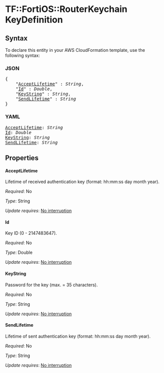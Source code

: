 # TF::FortiOS::RouterKeychain KeyDefinition

## Syntax

To declare this entity in your AWS CloudFormation template, use the following syntax:

### JSON

<pre>
{
    "<a href="#acceptlifetime" title="AcceptLifetime">AcceptLifetime</a>" : <i>String</i>,
    "<a href="#id" title="Id">Id</a>" : <i>Double</i>,
    "<a href="#keystring" title="KeyString">KeyString</a>" : <i>String</i>,
    "<a href="#sendlifetime" title="SendLifetime">SendLifetime</a>" : <i>String</i>
}
</pre>

### YAML

<pre>
<a href="#acceptlifetime" title="AcceptLifetime">AcceptLifetime</a>: <i>String</i>
<a href="#id" title="Id">Id</a>: <i>Double</i>
<a href="#keystring" title="KeyString">KeyString</a>: <i>String</i>
<a href="#sendlifetime" title="SendLifetime">SendLifetime</a>: <i>String</i>
</pre>

## Properties

#### AcceptLifetime

Lifetime of received authentication key (format: hh:mm:ss day month year).

_Required_: No

_Type_: String

_Update requires_: [No interruption](https://docs.aws.amazon.com/AWSCloudFormation/latest/UserGuide/using-cfn-updating-stacks-update-behaviors.html#update-no-interrupt)

#### Id

Key ID (0 - 2147483647).

_Required_: No

_Type_: Double

_Update requires_: [No interruption](https://docs.aws.amazon.com/AWSCloudFormation/latest/UserGuide/using-cfn-updating-stacks-update-behaviors.html#update-no-interrupt)

#### KeyString

Password for the key (max. = 35 characters).

_Required_: No

_Type_: String

_Update requires_: [No interruption](https://docs.aws.amazon.com/AWSCloudFormation/latest/UserGuide/using-cfn-updating-stacks-update-behaviors.html#update-no-interrupt)

#### SendLifetime

Lifetime of sent authentication key (format: hh:mm:ss day month year).

_Required_: No

_Type_: String

_Update requires_: [No interruption](https://docs.aws.amazon.com/AWSCloudFormation/latest/UserGuide/using-cfn-updating-stacks-update-behaviors.html#update-no-interrupt)

